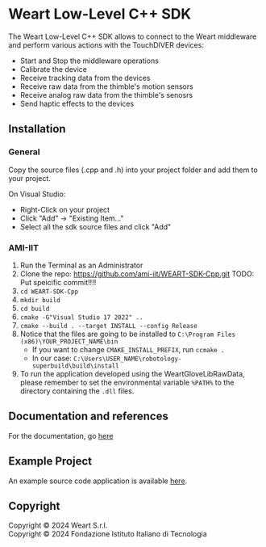 # Weart Low-Level C++ SDK

The Weart Low-Level C++ SDK  allows to connect to the Weart middleware and perform various actions with the TouchDIVER devices:
* Start and Stop the middleware operations
* Calibrate the device
* Receive tracking data from the devices
* Receive raw data from the thimble's motion sensors 
* Receive analog raw data from the thimble's senosrs
* Send haptic effects to the devices

## Installation

### General
Copy the source files (.cpp and .h) into your project folder and add them to your project.

On Visual Studio:
* Right-Click on your project
* Click "Add" -> "Existing Item..."
* Select all the sdk source files and click "Add"

### AMI-IIT
1. Run the Terminal as an Administrator
2. Clone the repo: https://github.com/ami-iit/WEART-SDK-Cpp.git TODO: Put speicific commit!!!!
3. `cd WEART-SDK-Cpp`
4. `mkdir build`
5. `cd build`
6. `cmake -G"Visual Studio 17 2022" ..`
7. `cmake --build . --target INSTALL --config Release`
8. Notice that the files are going to be installed to `C:\Program Files (x86)\YOUR_PROJECT_NAME\bin`
    - If you want to change `CMAKE_INSTALL_PREFIX`, run `ccmake .`
    - In our case: `C:\Users\USER_NAME\robotology-superbuild\build\install`
9. To run the application developed using the WeartGloveLibRawData, please remember to set the environmental variable `%PATH%` to the directory containing the `.dll` files. 

## Documentation and references
For the documentation, go [here](https://weart.it/developer-guide/)

## Example Project
An example source code application is available [here](https://github.com/WEARTHaptics/WEART-SDK-Cpp-Example).

## Copyright

Copyright &copy; 2024 Weart S.r.l.  
Copyright &copy; 2024 Fondazione Istituto Italiano di Tecnologia